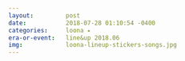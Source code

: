 ```yaml
---
layout:         post
date:           2018-07-28 01:10:54 -0400
categories:     loona ⭑
era-or-event:   line&up 2018.06
img:            loona-lineup-stickers-songs.jpg
---
```

